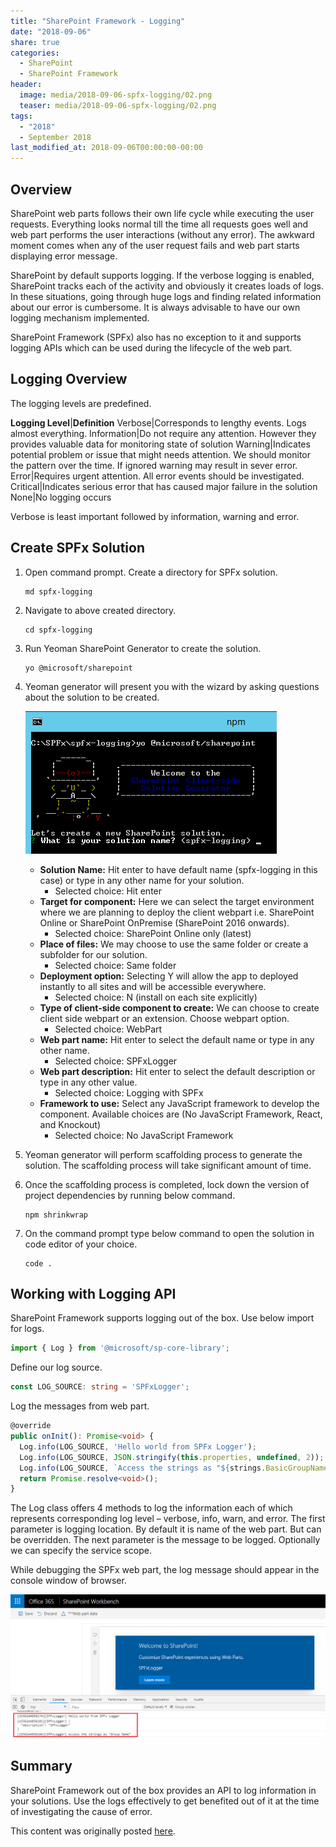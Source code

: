 ```yaml
---
title: "SharePoint Framework - Logging"
date: "2018-09-06"
share: true
categories:
  - SharePoint
  - SharePoint Framework
header:
  image: media/2018-09-06-spfx-logging/02.png
  teaser: media/2018-09-06-spfx-logging/02.png
tags:
  - "2018"
  - September 2018
last_modified_at: 2018-09-06T00:00:00-00:00
---
```


## Overview

SharePoint web parts follows their own life cycle while executing the user requests. Everything looks normal till the time all requests goes well and web part performs the user interactions (without any error). The awkward moment comes when any of the user request fails and web part starts displaying error message.

SharePoint by default supports logging. If the verbose logging is enabled, SharePoint tracks each of the activity and obviously it creates loads of logs. In these situations, going through huge logs and finding related information about our error is cumbersome. It is always advisable to have our own logging mechanism implemented.

SharePoint Framework (SPFx) also has no exception to it and supports logging APIs which can be used during the lifecycle of the web part.


## Logging Overview

The logging levels are predefined.

**Logging Level**|**Definition**
Verbose|Corresponds to lengthy events. Logs almost everything.
Information|Do not require any attention. However they provides valuable data for monitoring state of solution
Warning|Indicates potential problem or issue that might needs attention. We should monitor the pattern over the time. If ignored warning may result in sever error.
Error|Requires urgent attention. All error events should be investigated.
Critical|Indicates serious error that has caused major failure in the solution
None|No logging occurs

Verbose is least important followed by information, warning and error.


## Create SPFx Solution

1. Open command prompt. Create a directory for SPFx solution.

    ```
    md spfx-logging
    ```

2. Navigate to above created directory.

    ```
    cd spfx-logging
    ```

3. Run Yeoman SharePoint Generator to create the solution.

    ```
    yo @microsoft/sharepoint
    ```

4. Yeoman generator will present you with the wizard by asking questions about the solution to be created.

    ![](/media/2018-09-06-spfx-logging/01.png)

    - **Solution Name:** Hit enter to have default name (spfx-logging in this case) or type in any other name for your solution.
        - Selected choice: Hit enter
    - **Target for component:** Here we can select the target environment where we are planning to deploy the client webpart i.e. SharePoint Online or SharePoint OnPremise (SharePoint 2016 onwards).
        - Selected choice: SharePoint Online only (latest)
    - **Place of files:** We may choose to use the same folder or create a subfolder for our solution.
        - Selected choice: Same folder
    - **Deployment option:** Selecting Y will allow the app to deployed instantly to all sites and will be accessible everywhere.
        - Selected choice: N (install on each site explicitly)
    - **Type of client-side component to create:** We can choose to create client side webpart or an extension. Choose webpart option.
        - Selected choice: WebPart
    - **Web part name:** Hit enter to select the default name or type in any other name.
        - Selected choice: SPFxLogger
    - **Web part description:** Hit enter to select the default description or type in any other value.
        - Selected choice: Logging with SPFx
    - **Framework to use:** Select any JavaScript framework to develop the component. Available choices are (No JavaScript Framework, React, and Knockout)
        - Selected choice: No JavaScript Framework

5. Yeoman generator will perform scaffolding process to generate the solution. The scaffolding process will take significant amount of time.
6. Once the scaffolding process is completed, lock down the version of project dependencies by running below command.

    ```
    npm shrinkwrap
    ```

7. On the command prompt type below command to open the solution in code editor of your choice.

    ```
    code .
    ```


## Working with Logging API

SharePoint Framework supports logging out of the box. Use below import for logs.

```typescript
import { Log } from '@microsoft/sp-core-library';
```

Define our log source.

```typescript
const LOG_SOURCE: string = 'SPFxLogger';
```

Log the messages from web part.

```typescript
@override  
public onInit(): Promise<void> {  
  Log.info(LOG_SOURCE, 'Hello world from SPFx Logger');  
  Log.info(LOG_SOURCE, JSON.stringify(this.properties, undefined, 2));  
  Log.info(LOG_SOURCE, `Access the strings as "${strings.BasicGroupName}"`);  
  return Promise.resolve<void>();  
}
```

The Log class offers 4 methods to log the information each of which represents corresponding log level – verbose, info, warn, and error. The first parameter is logging location. By default it is name of the web part. But can be overridden. The next parameter is the message to be logged. Optionally we can specify the service scope.

While debugging the SPFx web part, the log message should appear in the console window of browser.

![](/media/2018-09-06-spfx-logging/02.png)


## Summary

SharePoint Framework out of the box provides an API to log information in your solutions. Use the logs effectively to get benefited out of it at the time of investigating the cause of error.

This content was originally posted [here](https://www.c-sharpcorner.com/article/sharepoint-framework-logging/).
